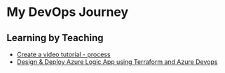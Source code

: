# My DevOps Journey

## Learning by Teaching

* [Create a video tutorial - process](https://linuxlsr.github.io/create-a-tutorial)
* [Design & Deploy Azure Logic App using Terraform and Azure Devops](https://linuxlsr.github.io/logic-app-tutorial)
